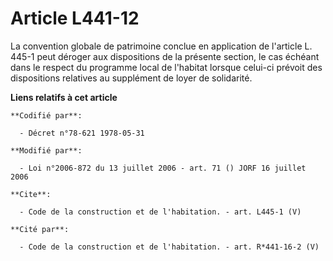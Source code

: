 # Article L441-12

La convention globale de patrimoine conclue en application de l'article L. 445-1 peut déroger aux dispositions de la présente
section, le cas échéant dans le respect du programme local de l'habitat lorsque celui-ci prévoit des dispositions relatives
au supplément de loyer de solidarité.

**Liens relatifs à cet article**

	**Codifié par**:

	  - Décret n°78-621 1978-05-31

	**Modifié par**:

	  - Loi n°2006-872 du 13 juillet 2006 - art. 71 () JORF 16 juillet 2006

	**Cite**:

	  - Code de la construction et de l'habitation. - art. L445-1 (V)

	**Cité par**:

	  - Code de la construction et de l'habitation. - art. R*441-16-2 (V)
